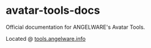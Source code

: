 # avatar-tools-docs

Official documentation for ANGELWARE's Avatar Tools.

Located @ [tools.angelware.info](https://tools.angelware.info)